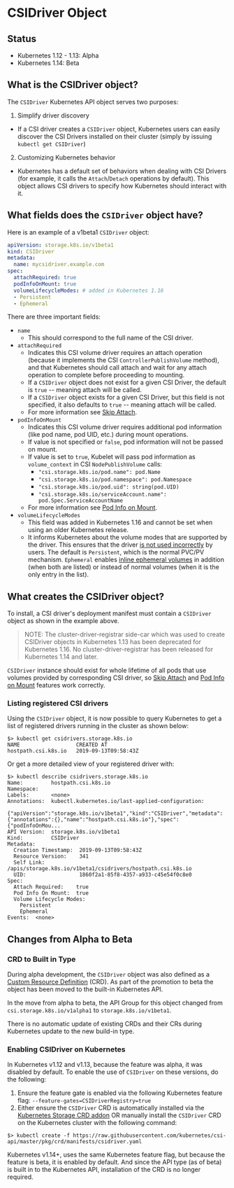# CSIDriver Object

## Status

* Kubernetes 1.12 - 1.13: Alpha
* Kubernetes 1.14: Beta

## What is the CSIDriver object?

The `CSIDriver` Kubernetes API object serves two purposes:

1. Simplify driver discovery
  * If a CSI driver creates a `CSIDriver` object, Kubernetes users can easily discover the CSI Drivers installed on their cluster (simply by issuing `kubectl get CSIDriver`)
2. Customizing Kubernetes behavior
  * Kubernetes has a default set of behaviors when dealing with CSI Drivers (for example, it calls the `Attach`/`Detach` operations by default). This object allows CSI drivers to specify how Kubernetes should interact with it.

## What fields does the `CSIDriver` object have?

Here is an example of a v1beta1 `CSIDriver` object:

```YAML
apiVersion: storage.k8s.io/v1beta1
kind: CSIDriver
metadata:
  name: mycsidriver.example.com
spec:
  attachRequired: true
  podInfoOnMount: true
  volumeLifecycleModes: # added in Kubernetes 1.16
  - Persistent
  - Ephemeral
```

There are three important fields:

* `name`
  * This should correspond to the full name of the CSI driver.
* `attachRequired`
  * Indicates this CSI volume driver requires an attach operation (because it implements the CSI `ControllerPublishVolume` method), and that Kubernetes should call attach and wait for any attach operation to complete before proceeding to mounting.
  * If a `CSIDriver` object does not exist for a given CSI Driver, the default is `true` -- meaning attach will be called.
  * If a `CSIDriver` object exists for a given CSI Driver, but this field is not specified, it also defaults to `true` -- meaning attach will be called.
  * For more information see [Skip Attach](skip-attach.md).
* `podInfoOnMount`
  * Indicates this CSI volume driver requires additional pod information (like pod name, pod UID, etc.) during mount operations.
  * If value is not specified or `false`, pod information will not be passed on mount.
  * If value is set to `true`, Kubelet will pass pod information as `volume_context` in CSI `NodePublishVolume` calls:
    * `"csi.storage.k8s.io/pod.name": pod.Name`
    * `"csi.storage.k8s.io/pod.namespace": pod.Namespace`
    * `"csi.storage.k8s.io/pod.uid": string(pod.UID)`
    * `"csi.storage.k8s.io/serviceAccount.name": pod.Spec.ServiceAccountName`
  * For more information see [Pod Info on Mount](pod-info.md).
* `volumeLifecycleModes`
  * This field was added in Kubernetes 1.16 and cannot be set when using an older Kubernetes release.
  * It informs Kubernetes about the volume modes that are supported by the driver.
    This ensures that the driver [is not used incorrectly](https://github.com/kubernetes/enhancements/blob/master/keps/sig-storage/20190122-csi-inline-volumes.md#support-for-inline-csi-volumes) by users.
    The default is `Persistent`, which is the normal PVC/PV mechanism. `Ephemeral` enables
    [inline ephemeral volumes](ephemeral-local-volumes.md) in addition (when both
    are listed) or instead of normal volumes (when it is the only entry in the list).

## What creates the CSIDriver object?

To install, a CSI driver's deployment manifest must contain a `CSIDriver`
object as shown in the example above.

>NOTE: The cluster-driver-registrar side-car which was used to create CSIDriver
>objects in Kubernetes 1.13 has been deprecated for Kubernetes 1.16. No
>cluster-driver-registrar has been released for Kubernetes 1.14 and later.

`CSIDriver` instance should exist for whole lifetime of all pods that use
volumes provided by corresponding CSI driver, so [Skip Attach](skip-attach.md)
and [Pod Info on Mount](pod-info.md) features work correctly.

### Listing registered CSI drivers
Using the `CSIDriver` object, it is now possible to query Kubernetes to get a list of registered drivers running in the cluster as shown below:

```
$> kubectl get csidrivers.storage.k8s.io
NAME                  CREATED AT
hostpath.csi.k8s.io   2019-09-13T09:58:43Z
```
Or get a more detailed view of your registered driver with:
```
$> kubectl describe csidrivers.storage.k8s.io
Name:         hostpath.csi.k8s.io
Namespace:    
Labels:       <none>
Annotations:  kubectl.kubernetes.io/last-applied-configuration:
                {"apiVersion":"storage.k8s.io/v1beta1","kind":"CSIDriver","metadata":{"annotations":{},"name":"hostpath.csi.k8s.io"},"spec":{"podInfoOnMou...
API Version:  storage.k8s.io/v1beta1
Kind:         CSIDriver
Metadata:
  Creation Timestamp:  2019-09-13T09:58:43Z
  Resource Version:    341
  Self Link:           /apis/storage.k8s.io/v1beta1/csidrivers/hostpath.csi.k8s.io
  UID:                 1860f2a1-85f8-4357-a933-c45e54f0c8e0
Spec:
  Attach Required:    true
  Pod Info On Mount:  true
  Volume Lifecycle Modes:
    Persistent
    Ephemeral
Events:  <none>
```

## Changes from Alpha to Beta
### CRD to Built in Type
During alpha development, the `CSIDriver` object was also defined as a [Custom Resource Definition](https://kubernetes.io/docs/tasks/access-kubernetes-api/custom-resources/custom-resource-definitions/#create-a-customresourcedefinition) (CRD). As part of the promotion to beta the object has been moved to the built-in Kubernetes API.

In the move from alpha to beta, the API Group for this object changed from `csi.storage.k8s.io/v1alpha1` to `storage.k8s.io/v1beta1`.

There is no automatic update of existing CRDs and their CRs during Kubernetes update to the new build-in type.

### Enabling CSIDriver on Kubernetes
In Kubernetes v1.12 and v1.13, because the feature was alpha, it was disabled by default. To enable the use of `CSIDriver` on these versions, do the following:

1. Ensure the feature gate is enabled via the following Kubernetes feature flag: `--feature-gates=CSIDriverRegistry=true`
2. Either ensure the `CSIDriver` CRD is automatically installed via the [Kubernetes Storage CRD addon](https://github.com/kubernetes/kubernetes/tree/release-1.13/cluster/addons/storage-crds) OR manually install the `CSIDriver` CRD on the Kubernetes cluster with the following command:

```
$> kubectl create -f https://raw.githubusercontent.com/kubernetes/csi-api/master/pkg/crd/manifests/csidriver.yaml
```
Kubernetes v1.14+, uses the same Kubernetes feature flag, but because the feature is beta, it is enabled by default. And since the API type (as of beta) is built in to the Kubernetes API, installation of the CRD is no longer required.
